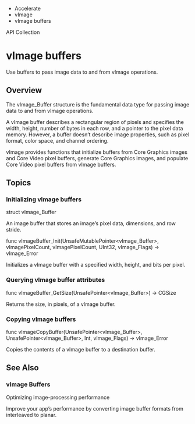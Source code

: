 

- Accelerate
- vImage
-  vImage buffers 

API Collection

# vImage buffers

Use buffers to pass image data to and from vImage operations.

## Overview

The vImage_Buffer structure is the fundamental data type for passing image data to and from vImage operations.

A vImage buffer describes a rectangular region of pixels and specifies the width, height, number of bytes in each row, and a pointer to the pixel data memory. However, a buffer doesn’t describe image properties, such as pixel format, color space, and channel ordering.

vImage provides functions that initialize buffers from Core Graphics images and Core Video pixel buffers, generate Core Graphics images, and populate Core Video pixel buffers from vImage buffers.

## Topics

### Initializing vImage buffers

struct vImage_Buffer

An image buffer that stores an image’s pixel data, dimensions, and row stride.

func vImageBuffer_Init(UnsafeMutablePointer&lt;vImage_Buffer>, vImagePixelCount, vImagePixelCount, UInt32, vImage_Flags) -> vImage_Error

Initializes a vImage buffer with a specified width, height, and bits per pixel.

### Querying vImage buffer attributes

func vImageBuffer_GetSize(UnsafePointer&lt;vImage_Buffer>) -> CGSize

Returns the size, in pixels, of a vImage buffer.

### Copying vImage buffers

func vImageCopyBuffer(UnsafePointer&lt;vImage_Buffer>, UnsafePointer&lt;vImage_Buffer>, Int, vImage_Flags) -> vImage_Error

Copies the contents of a vImage buffer to a destination buffer.

## See Also

### vImage Buffers

Optimizing image-processing performance

Improve your app’s performance by converting image buffer formats from interleaved to planar.

